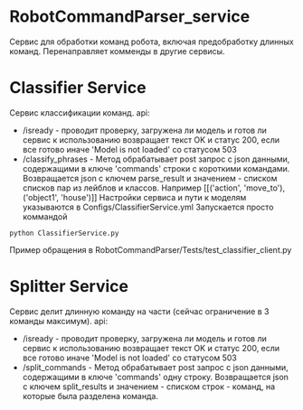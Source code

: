 # RobotCommandParser_service
Сервис для обработки команд робота, включая предобработку длинных команд. Перенаправляет комменды в другие сервисы.
# Classifier Service
Сервис классификации команд.
api:
- /isready - проводит проверку, загружена ли модель и готов ли сервис к использованию возвращает текст OK и статус 200, если все готово иначе 'Model is not loaded' со статусом 503
- /classify_phrases - Метод обрабатывает post запрос с json данными, содержащими в ключе 'commands' строки с короткими командами. 
Возвращается json c ключем parse_result и значением - списком списков пар из лейблов и классов. Например [[('action', 'move_to'), ('object1', 'house')]]
Настройки сервиса и пути к моделям указываются в Configs/ClassifierService.yml
Запускается просто коммандой
```commandline
python ClassifierService.py
```
Пример обращения в RobotCommandParser/Tests/test_classifier_client.py

# Splitter Service
Сервис делит длинную команду на части (сейчас ограничение в 3 команды максимум).
api:
- /isready - проводит проверку, загружена ли модель и готов ли сервис к использованию возвращает текст OK и статус 200, если все готово иначе 'Model is not loaded' со статусом 503
- /split_commands - Метод обрабатывает post запрос с json данными, содержащими в ключе 'commands' одну строку. 
Возвращается json c ключем split_results и значением - списком строк - команд, на которые была разделена команда.